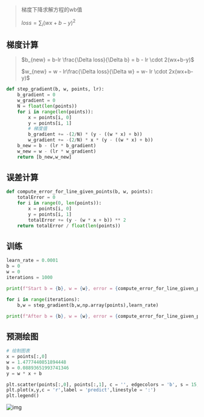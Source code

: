 <!-- 
title: 05-梯度下降
sort: 
--> 

> 梯度下降求解方程的wb值
>
> $loss = \sum_{i}(wx + b - y)^2$

## 梯度计算

> $b_{new} = b-lr \frac{\Delta loss}{\Delta b} = b - lr \cdot 2(wx+b-y)$
>
> $w_{new} = w - lr\frac{\Delta loss}{\Delta w} = w- lr \cdot 2x(wx+b-y)$

```python
def step_gradient(b, w, points, lr):
    b_gradient = 0
    w_gradient = 0
    N = float(len(points))
    for i in range(len(points)):
        x = points[i, 0]
        y = points[i, 1]
        # 梯度值
        b_gradient += -(2/N) * (y - ((w * x) + b))
        w_gradient += -(2/N) * x * (y - ((w * x) + b))
    b_new = b - (lr * b_gradient)
    w_new = w - (lr * w_gradient)
    return [b_new,w_new]
```

## 误差计算

```python
def compute_error_for_line_given_points(b, w, points):
    totalError = 0
    for i in range(0, len(points)):
        x = points[i, 0]
        y = points[i, 1]
        totalError += (y - (w * x + b)) ** 2
    return totalError / float(len(points))
```

## 训练

```python
learn_rate = 0.0001
b = 0
w = 0
iterations = 1000

print(f"Start b = {b}, w = {w}, error = {compute_error_for_line_given_points(b,w,points)}")

for i in range(iterations):
    b,w = step_gradient(b,w,np.array(points),learn_rate)

print(f"After b = {b}, w = {w}, error = {compute_error_for_line_given_points(b,w,points)}")
```

## 预测绘图

```python
# 绘制图表
x = points[:,0]
w = 1.4777440851894448
b = 0.08893651993741346
y = w * x + b

plt.scatter(points[:,0], points[:,1], c = '', edgecolors = 'b', s = 15, label = 'orginal')
plt.plot(x,y,c = 'r',label = 'predict',linestyle = ':')
plt.legend()
```

![img](https://gitee.com/nmdfzf404/Image-hosting/raw/master/2021/download.png)